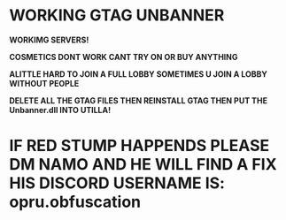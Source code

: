 # WORKING GTAG UNBANNER

**WORKIMG SERVERS!**

**COSMETICS DONT WORK CANT TRY ON OR BUY ANYTHING**

**ALITTLE HARD TO JOIN A FULL LOBBY SOMETIMES U JOIN A LOBBY WITHOUT PEOPLE**

**DELETE ALL THE GTAG FILES THEN REINSTALL GTAG THEN PUT THE Unbanner.dll INTO UTILLA!**


# IF RED STUMP HAPPENDS PLEASE DM NAMO AND HE WILL FIND A FIX HIS DISCORD USERNAME IS: opru.obfuscation
